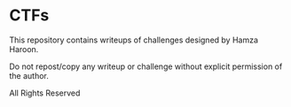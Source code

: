 # CTFs

This repository contains writeups of challenges designed by Hamza Haroon. 

Do not repost/copy any writeup or challenge without explicit permission of the author.

All Rights Reserved
